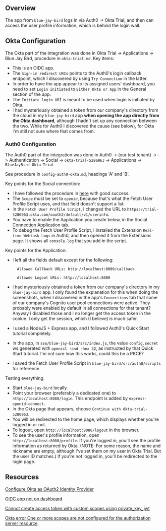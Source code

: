 ## Overview

The app from `blue-jay-bird` logs in via Auth0 -> Okta Trial, and then can access the user profile information, which is behind the login wall.

## Okta Configuration

The Okta part of the integration was done in Okta Trial -> Applications -> Blue Jay Bird, procedure in `okta-trial.md`.  Key items:

- This is an OIDC app.
- The `Sign-in redirect URIs` points to the Auth0's login callback endpoint, which I discovered by using `Try Connection` in the latter.
- In order to have the app appear to its assigned users' dashboard, you need to set `Login initiated` to `Either Okta or App` in the General section of the app.
- The `Initiate login URI` is meant to be used when login is initiated by Okta.
- I had mysteriously obtained a token from our company's directory from the cloud in my `blue-jay-bird` app **when opening the app directly from the Okta dashboard**, although I hadn't set up any connection between the two.  While for Auth0 I discovered the cause (see below), for Okta I'm still not sure where that comes from.

### Auth0 Configuration

The Auth0 part of the integration was done in
Auth0 -> (our test tenant) -> 
	-> Authentication -> Social -> `okta-trial-5286963`
	-> Applications -> `BlueJayBird Okta Trial`

See procedure in `config-auth0-okta.md`, headings 'A' and 'B'.

Key points for the Social connection:

- I have followed the procedure in [here](https://auth0.com/docs/authenticate/identity-providers/social-identity-providers/configure-okta-as-oauth2-identity-provider) with good success.
- The `Scope` must be set to `openid`, because that's what the Fetch User Profile Script uses, and that field doesn't support a list.
- In the `Fetch User Profile Script`, I changed the URL to `https://trial-5286963.okta.com/oauth2/default/v1/userinfo`.
- You have to enable the Application you create below, in the Social Connection Application tab.
- To debug the Fetch User Profile Script, I installed the Extension `Real-time Webtask Logs` in Auth0, and then opened it from the Extensions page.  It shows all `console.log` that you add in the script.

Key points for the Application:

- I left all the fields default except for the following:
	
		Allowed Callback URLs: http://localhost:8080/callback

		Allowed Logout URLs: http://localhost:8080

- I had mysteriously obtained a token from our company's directory in my `blue-jay-bird` app.  I only found the explanation for this when doing the screenshots, when I discovered in the app's `Connections` tab that some of our company's Cognito user pool connections were active.  They probably were enabled by default in all connections for that tenant?  Anyway I disabled those and I no longer get the access token in the cookie.  I only get the session, which (I believe) is much safer.

- I used a NodeJS + Express app, and I followed Auth0's Quick Start tutorial completely.

- In the app, in `sso/blue-jay-bird/src/index.js`, the value `config.secret` ws generated with `openssl rand -hex 32`, as instructed by that Quick Start tutorial.  I'm not sure how this works, could this be a PKCE?

- I saved the Fetch User Profile Script in `blue-jay-bird/src/auth0/scripts` for reference. 

Testing everything:

- Start `blue-jay-bird` locally.
- Point your browser (preferably a dedicated one) to `http://localhost:8080/login`.  This endpoint is added by `express-openid-connect`.
- In the Okta page that appears, choose `Continue with Okta-trial-5286963`.
- You will be redirected to the home page, which displays whether you're logged in or not.
- To logout, open `http://localhost:8080/logout` in the browser.
- To see the user's profile information, open `http://localhost:8080/profile`.  If you're logged in, you'll see the profile information as returned by Okta.  (NOTE: For some reason, the name and nickname are empty, although I've set them on my user in Okta Trial.  But the user ID matches.)  If you're not logged in, you'll be redirected to the login page.

## Resources

[Configure Okta as OAuth2 Identity Provider](https://auth0.com/docs/authenticate/identity-providers/social-identity-providers/configure-okta-as-oauth2-identity-provider)

[OIDC app not on dashboard](https://support.okta.com/help/s/article/OIDC-app-not-on-dashboard?language=en_US)

[Cannot create access token with custom scopes using private_key_jwt](https://devforum.okta.com/t/cannot-create-access-token-with-custom-scopes-using-private-key-jwt/13539)

[Okta error One or more scopes are not configured for the authorization server resource](https://support.okta.com/help/s/question/0D54z00007JYLaqCAH/one-or-more-scopes-are-not-configured-for-the-authorization-server-resource?language=en_US)

